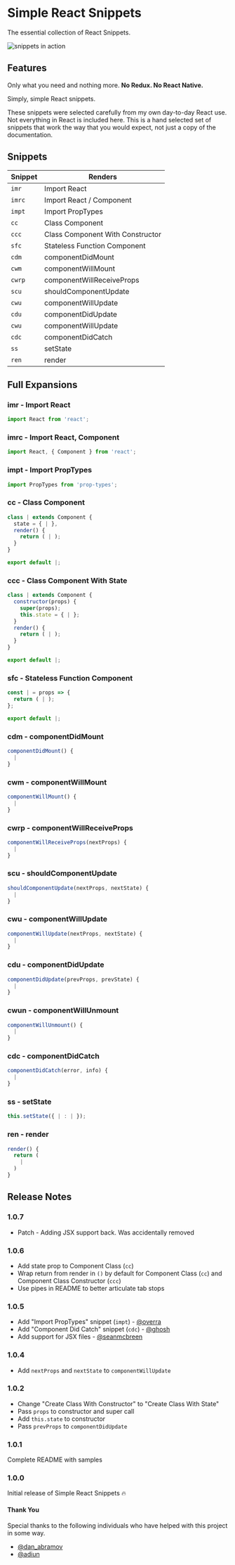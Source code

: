 # Simple React Snippets

The essential collection of React Snippets.

![snippets in action](images/snippets-in-action.gif)

## Features

Only what you need and nothing more. **No Redux. No React Native.** 

Simply, simple React snippets. 

These snippets were selected carefully from my own day-to-day React use. Not everything in React is included here. This is a hand selected set of snippets that work the way that you would expect, not just a copy of the documentation.

## Snippets


| Snippet                | Renders           |
| ---------------------- | ------------------- |
| `imr`                  | Import React |
| `imrc`                 | Import React / Component |
| `impt`                 | Import PropTypes |
| `cc`                   | Class Component |
| `ccc`                  | Class Component With Constructor |
| `sfc`                  | Stateless Function Component |
| `cdm`                  | componentDidMount |
| `cwm`                  | componentWillMount |
| `cwrp`                 | componentWillReceiveProps |
| `scu`                  | shouldComponentUpdate  |
| `cwu`                  | componentWillUpdate |
| `cdu`                  | componentDidUpdate |
| `cwu`                  | componentWillUpdate |
| `cdc`                  | componentDidCatch |
| `ss`                   | setState |
| `ren`                  | render |

## Full Expansions

### imr - Import React
```javascript
import React from 'react';
```
### imrc - Import React, Component
```javascript
import React, { Component } from 'react';
```
### impt - Import PropTypes
```javascript
import PropTypes from 'prop-types';
```

### cc - Class Component
```javascript
class | extends Component {
  state = { | },
  render() {
    return ( | );
  }
}

export default |;
```

### ccc - Class Component With State
```javascript
class | extends Component {
  constructor(props) {
    super(props);
    this.state = { | };
  }
  render() {
    return ( | );
  }
}

export default |;
```

### sfc - Stateless Function Component
```javascript
const | = props => {
  return ( | );
};

export default |;
```

### cdm - componentDidMount
```javascript
componentDidMount() {
  |
}
```

### cwm - componentWillMount
```javascript
componentWillMount() {
  |
}
```

### cwrp - componentWillReceiveProps
```javascript
componentWillReceiveProps(nextProps) {
  |
}
```

### scu - shouldComponentUpdate
```javascript
shouldComponentUpdate(nextProps, nextState) {
  |
}
```

### cwu - componentWillUpdate
```javascript
componentWillUpdate(nextProps, nextState) {
  |
}
```

### cdu - componentDidUpdate
```javascript
componentDidUpdate(prevProps, prevState) {
  |
}
```

### cwun - componentWillUnmount
```javascript
componentWillUnmount() {
  |
}
```

### cdc - componentDidCatch
```javascript
componentDidCatch(error, info) {
  |
}
```

### ss - setState
```javascript
this.setState({ | : | });  
```

### ren - render
```javascript
render() {
  return (
    |
  )
}
```

## Release Notes

### 1.0.7

* Patch - Adding JSX support back.  Was accidentally removed

### 1.0.6

* Add state prop to Component Class (`cc`)
* Wrap return from render in `()` by default for Component Class (`cc`) and Component Class Constructor (`ccc`)
* Use pipes in README to better articulate tab stops

### 1.0.5

* Add "Import PropTypes" snippet (`impt`) - [@overra](https://github.com/overra)
* Add "Component Did Catch" snippet (`cdc`) - [@ghosh](https://github.com/ghosh)
* Add support for JSX files - [@seanmcbreen](https://github.com/seanmcbreen)

### 1.0.4

* Add `nextProps` and `nextState` to `componentWillUpdate`

### 1.0.2

* Change "Create Class With Constructor" to "Create Class With State"
* Pass `props` to constructor and super call
* Add `this.state` to constructor
* Pass `prevProps` to `componentDidUpdate`

### 1.0.1

Complete README with samples

### 1.0.0

Initial release of Simple React Snippets 🔥

#### Thank You

Special thanks to the following individuals who have helped with this project in some way.

* [@dan_abramov](https://twitter.com/dan_abramov)
* [@adiun](https://twitter.com/adiun)